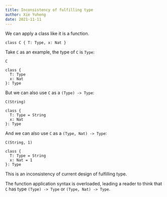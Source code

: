 ```yaml
---
title: Inconsistency of fulfilling type
author: Xie Yuheng
date: 2021-11-11
---
```


We can apply a class like it is a function.

``` cicada
class C { T: Type, x: Nat }
```

Take `C` as an example,  the type of `C` is `Type`:

``` cicada
C
```

``` cicada output
class {
  T: Type
  x: Nat
}: Type
```

But we can also use `C` as a `(Type) -> Type`:

``` cicada
C(String)
```

``` cicada output
class {
  T: Type = String
  x: Nat
}: Type
```

And we can also use `C` as a `(Type, Nat) -> Type`:


``` cicada
C(String, 1)
```

``` cicada output
class {
  T: Type = String
  x: Nat = 1
}: Type
```

This is an inconsistency of current design of fulfilling type.

The function application syntax is overloaded,
leading a reader to think that `C` has type `(Type) -> Type` or `(Type, Nat) -> Type`.
